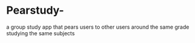 # Pearstudy-
a group study app that pears users to other users around the same grade studying the same subjects
